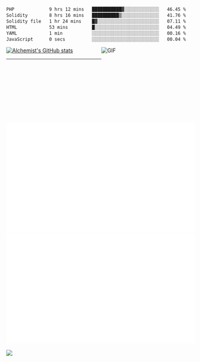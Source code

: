 <!--START_SECTION:waka-->

```text
PHP             9 hrs 12 mins   ███████████▓░░░░░░░░░░░░░   46.45 %
Solidity        8 hrs 16 mins   ██████████▒░░░░░░░░░░░░░░   41.76 %
Solidity file   1 hr 24 mins    █▓░░░░░░░░░░░░░░░░░░░░░░░   07.11 %
HTML            53 mins         █░░░░░░░░░░░░░░░░░░░░░░░░   04.49 %
YAML            1 min           ░░░░░░░░░░░░░░░░░░░░░░░░░   00.16 %
JavaScript      0 secs          ░░░░░░░░░░░░░░░░░░░░░░░░░   00.04 %
```

<!--END_SECTION:waka-->

[![Alchemist's GitHub stats](https://github-readme-stats.vercel.app/api?username=DrMaxis&show_icons=true&theme=outrun&count_private=true)](#)
<img align="right" alt="GIF" src="https://user-images.githubusercontent.com/5355808/139111924-210cc6fa-9fb1-4dac-929d-6324a5836a92.gif" width="250" height="200" />
<hr />

![](https://raw.githubusercontent.com/DrMaxis/github-stats-transparent/output/generated/overview.svg)
![](https://raw.githubusercontent.com/DrMaxis/github-stats-transparent/output/generated/languages.svg)

 
<a href="https://count.getloli.com/"><img src="https://count.getloli.com/get/@:maxis-the-alchemist?theme=rule34"></a>
<!-- https://count.getloli.com/get/@alchemist?theme=rule34 -->
<br>
